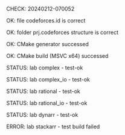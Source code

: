 CHECK: 20240212-070052
OK: file codeforces.id is correct
OK: folder prj.codeforces structure is correct
OK: CMake generator successed
OK: CMake build (MSVC x64) successed
STATUS: lab complex - test-ok
STATUS: lab complex_io - test-ok
STATUS: lab rational - test-ok
STATUS: lab rational_io - test-ok
STATUS: lab dynarr - test-ok
ERROR: lab stackarr - test build failed
